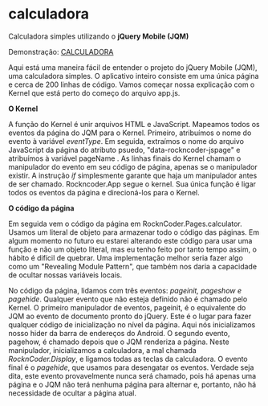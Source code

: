 # calculadora
Calculadora simples utilizando o **jQuery Mobile (JQM)**

Demonstração: [CALCULADORA](https://doni7brandao.github.io/calculadora/)

Aqui está uma maneira fácil de entender o projeto do jQuery Mobile (JQM), uma calculadora simples. O aplicativo inteiro consiste em uma única página e cerca de 200 linhas de código. Vamos começar nossa explicação com o Kernel que está perto do começo do arquivo app.js.

**O Kernel**

A função do Kernel é unir arquivos HTML e JavaScript. Mapeamos todos os eventos da página do JQM para o Kernel. Primeiro, atribuímos o nome do evento à variável *eventType*. Em seguida, extraímos o nome do arquivo JavaScript da página do atributo psuedo, "data-rockncoder-jspage" e atribuímos à variável pageName . As linhas finais do Kernel chamam o manipulador do evento em seu código de página, apenas se o manipulador existir. A instrução *if* simplesmente garante que haja um manipulador antes de ser chamado. Rockncoder.App segue o kernel. Sua única função é ligar todos os eventos da página e direcioná-los para o Kernel.

**O código da página**

Em seguida vem o código da página em RocknCoder.Pages.calculator. Usamos um literal de objeto para armazenar todo o código das páginas. Em algum momento no futuro eu estarei alterando este código para usar uma função e não um objeto literal, mas eu tenho feito por tanto tempo assim, o hábito é difícil de quebrar. Uma implementação melhor seria fazer algo como um "Revealing Module Pattern", que também nos daria a capacidade de ocultar nossas variáveis locais.

No código da página, lidamos com três eventos: *pageinit, pageshow e pagehide*. Qualquer evento que não esteja definido não é chamado pelo Kernel. O primeiro manipulador de eventos, pageinit, é o equivalente do JQM ao evento de documento pronto do jQuery. Este é o lugar para fazer qualquer código de inicialização no nível da página. Aqui nós inicializamos nosso hider da barra de endereços do Android. O segundo evento, pagehow, é chamado depois que o JQM renderiza a página. Neste manipulador, inicializamos a calculadora, a mal chamada *RocknCoder.Display*, e ligamos todas as teclas da calculadora. O evento final é o *pagehide*, que usamos para desengatar os eventos. Verdade seja dita, este evento provavelmente nunca será chamado, pois há apenas uma página e o JQM não terá nenhuma página para alternar e, portanto, não há necessidade de ocultar a página atual.
